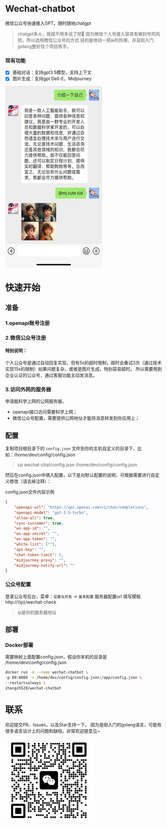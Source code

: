 # Wechat-chatbot

微信公众号快速接入GPT，随时随地chatgpt

> chatgpt多火，我就不用多说了吧🤔
> 因为微信个人号接入容易有被封号的风险，所以选用微信公众号的方式
> 目的是体验一把ai的热潮，并且刚入门golang整好找个项目练手。

### 现有功能
- [x] 基础对话：支持gpt3.5模型，支持上下文
- [x] 图片生成：支持gpt Dell-E，Midjourney

<img src="docs/image/screenshot.jpg" width="310px" height="580" />


# 快速开始
## 准备
### 1.openapi账号注册

### 2.微信公众号注册

#### 特别说明：
个人公众号是通过自动回复实现，但有5s的超时限制，超时会重试3次（通过技术实现15s的限制）如果问题复杂，或者是图片生成，特别容易超时。
所以需要用到企业认证的公众号，通过客服功能主动发消息。

### 3.访问外网的服务器
申请能科学上网的公网服务器。
* openapi接口访问需要科学上网；
* 微信公众号配置，需要提供公网地址才能将消息转发到你应用上；

<!-- ####  midjourney 配置参考： -->


## 配置

复制项目根目录下的 `config.json` 文件到你的主机自定义的目录下，比如：/home/dev/config/config.json

> cp wechat-chat/config.json /home/dev/config/config.json

然后在config.json中填入配置，以下是对默认配置的说明，可根据需要进行自定义修改（请去掉注释）：

config.json文件内容示例
```json
{
    "openapi-url": "https://api.openai.com/v1/chat/completions",
    "openapi-model": "gpt-3.5-turbo",
    "allow-all": true,
    "sync-customer": true,
    "wx-app-id": "",
    "wx-app-secret": "",
    "wx-app-token": "",
    "white-list": [""],
    "api-key": "",
    "chat-token-limit": 5,
    "midjourney-proxy": "",
    "midjourney-notify-url": ""
}
```

### 公众号配置
登录公众号后台，菜单：`设置与开发` -> `基本配置`
服务器配置url 填写模板http://{ip}/wechat-check
> ip是你的服务器地址

## 部署
### Docker部署

需要映射上面配置config.json，假设你本机的目录是 /home/dev/config/config.json

```bash
docker run -d --name wechat-chatbot \ 
-p 80:8080 -v /home/dev/config/config.json:/app/config.json \ 
--restart=always \ 
zhangzh520/wechat-chatbot 
```

<!-- railway？
vercel？
zeabur？
golang原生部署方式 -->


# 联系
欢迎提交PR、Issues，以及Star支持一下。
因为是刚入门的golang语言，可能有很多语言设计上的问题和缺陷，非常欢迎提意见~

<img src="docs/image/qrcode.jpg" width="280px" />
